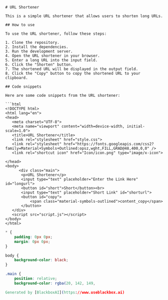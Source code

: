 ```
# URL Shortener

This is a simple URL shortener that allows users to shorten long URLs. 

## How to use

To use the URL shortener, follow these steps:

1. Clone the repository.
2. Install the dependencies.
3. Run the development server.
4. Open the URL shortener in your browser.
5. Enter a long URL into the input field.
6. Click the "Shorten" button.
7. The shortened URL will be displayed in the output field.
8. Click the "Copy" button to copy the shortened URL to your clipboard.

## Code snippets

Here are some code snippets from the URL shortener:

```html
<!DOCTYPE html>
<html lang="en">
<head>
    <meta charset="UTF-8">
    <meta name="viewport" content="width=device-width, initial-scale=1.0">
    <title>URL Shortener</title>
    <link rel="stylesheet" href="style.css">
    <link rel="stylesheet" href="https://fonts.googleapis.com/css2?family=Material+Symbols+Outlined:opsz,wght,FILL,GRAD@48,400,0,0" />
    <link rel="shortcut icon" href="Icon/icon.png" type="image/x-icon">
    
</head>
<body>
       <div class="main">
        <p>URL Shortener</p>
        <input type="text" placeholder="Enter the Link Here" id="longurl">
        <button id="short">Short</button><br>
        <input type="text" placeholder="Short Link" id="shorturl">
        <button id="copy">
            <span class="material-symbols-outlined">content_copy</span>
        </button>
    </div>
    <script src="script.js"></script>
</body>
</html>
```

```css
* {
    padding: 0px 0px;
    margin: 0px 0px;
}

body {
    background-color: black;
}

.main {
    position: relative;
    background-color: rgba(20, 142, 149,

Generated by [BlackboxAI](https://www.useblackbox.ai)